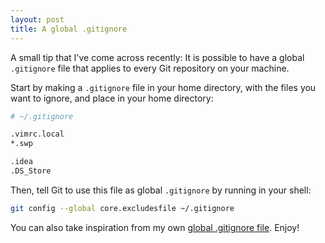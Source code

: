 ```yaml
---
layout: post
title: A global .gitignore
---
```

A small tip that I've come across recently: It is possible to have a global `.gitignore` file
that applies to every Git repository on your machine.

Start by making a `.gitignore` file in your home directory,
with the files you want to ignore, and place in your home directory:

```sh
# ~/.gitignore

.vimrc.local
*.swp

.idea
.DS_Store
```

Then, tell Git to use this file as global `.gitignore` by running in your shell:

```sh
git config --global core.excludesfile ~/.gitignore
```

You can also take inspiration from my own
<a href='https://github.com/aliou/dotfiles/blob/master/git/gitignore' target='_blank'> global .gitignore file</a>. Enjoy!
